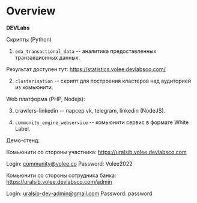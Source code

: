 # Overview

**DEVLabs**

Скрипты (Python)

1. `eda_transactional_data` -- аналитика предоставленных транзакционных данных.

Результат доступен тут: 
https://statistics.volee.devlabsco.com/

2. `clusterisation` -- скрипт для построения кластеров над аудиторией из комьюнити.

Web платформа (PHP, Nodejs):

3. crawlers-linkedin -- парсер vk, telegram, linkedin (NodeJS).

4. `community_engine_webservice` -- комьюнити сервис в формате White Label. 

Демо-стенд: 

Комьюнити со стороны участника: 
https://uralsib.volee.devlabsco.com

Login: community@volee.co
Password: Volee2022

Комьюнити со стороны сотрудника банка: 
https://uralsib.volee.devlabsco.com/admin

Login: uralsib-dev-admin@gmail.com
Password: password